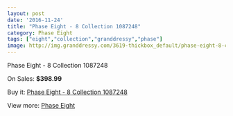 ```yaml
---
layout: post
date: '2016-11-24'
title: "Phase Eight - 8 Collection 1087248"
category: Phase Eight
tags: ["eight","collection","granddressy","phase"]
image: http://img.granddressy.com/3619-thickbox_default/phase-eight-8-collection-1087248.jpg
---
```

Phase Eight - 8 Collection 1087248

On Sales: **$398.99**
<a href="https://www.granddressy.com/en/phase-eight/3025-phase-eight-8-collection-1087248.html"><amp-img layout="responsive" width="600" height="600" src="//img.granddressy.com/3619-thickbox_default/phase-eight-8-collection-1087248.jpg" alt="Phase Eight - 8 Collection 1087248 0" /></a>

Buy it: [Phase Eight - 8 Collection 1087248](https://www.granddressy.com/en/phase-eight/3025-phase-eight-8-collection-1087248.html "Phase Eight - 8 Collection 1087248")

View more: [Phase Eight](https://www.granddressy.com/en/158-phase-eight "Phase Eight")